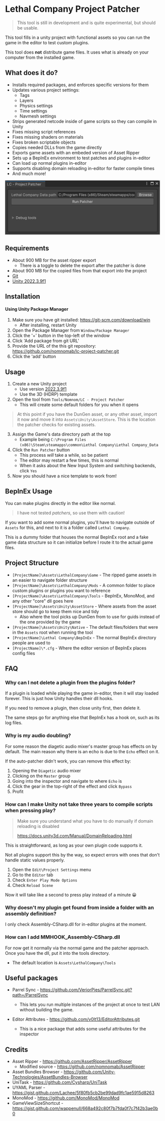 ﻿# Lethal Company Project Patcher

> This tool is still in development and is quite experimental, but should be usable.

This tool fills in a unity project with functional assets so you can run the game in the editor to test custom plugins.

This tool does **not** distribute game files. It uses what is already on your computer from the installed game.

## What does it do?

- Installs required packages, and enforces specific versions for them
- Updates various project settings:
  - Tags
  - Layers
  - Physics settings
  - Time settings
  - Navmesh settings
- Strips generated netcode inside of game scripts so they can compile in Unity
- Fixes missing script references
- Fixes missing shaders on materials
- Fixes broken scriptable objects
- Copies needed DLLs from the game directly
- Exports game assets with an embeded version of Asset Ripper
- Sets up a BepInEx environment to test patches and plugins in-editor
- Can load up normal plugins in-editor
- Supports disabling domain reloading in-editor for faster compile times
- And much more!

![image](./Images~/preview_2.png)

## Requirements

- About 900 MB for the asset ripper export
  - There is a toggle to delete the export after the patcher is done
- About 900 MB for the copied files from that export into the project
- [Git](https://git-scm.com/download/win)
- [Unity 2022.3.9f1](https://unity.com/releases/editor/archive)

## Installation
#### Using Unity Package Manager

1. Make sure you have git installed: https://git-scm.com/download/win
    - After installing, restart Unity
2. Open the Package Manager from `Window/Package Manager`
3. Click the '+' button in the top-left of the window
4. Click 'Add package from git URL'
5. Provide the URL of the this git repository: https://github.com/nomnomab/lc-project-patcher.git
6. Click the 'add' button

## Usage

1. Create a new Unity project
    - Use version [2022.3.9f1](https://unity.com/releases/editor/archive)
    - Use the 3D (HDRP) template
2. Open the tool from `Tools/Nomnom/LC - Project Patcher`
    - This will create some default folders for you when it opens

> At this point if you have the DunGen asset, or any other asset, import it now and move it into `Assets\Unity\AssetStore`. 
> This is the location the patcher checks for existing assets.

3. Assign the Game's data directory path at the top
    - Example being `C:\Program Files (x86)\Steam\steamapps\common\Lethal Company\Lethal Company_Data`
4. Click the `Run Patcher` button
    - This process *will* take a while, so be patient
    - The editor may restart a few times, this is normal
    - When it asks about the New Input System and switching backends, click `Yes`
7. Now you should have a nice template to work from!

## BepInEx Usage

You can make plugins directly in the editor like normal.

> I have not tested *patchers*, so use them with caution!

If you want to add some normal plugins, you'll have to navigate outside of `Assets` for this, and next to it is a folder called `Lethal Company`.

This is a dummy folder that houses the normal BepInEx root and a fake game data structure so it can initialize before I route it to the actual game files.

## Project Structure

- `[ProjectName]\Assets\LethalCompany\Game` - The ripped game assets in an easier to navigate folder structure
- `[ProjectName]\Assets\LethalCompany\Mods` - A common folder to place custom plugins or plugins you want to reference
- `[ProjectName]\Assets\LethalCompany\Tools` - BepInEx, MonoMod, and any other "core" dll goes here
- `[ProjectName]\Assets\Unity\AssetStore` - Where assets from the asset store should go to keep them nice and tidy
  - Also where the tool picks up DunGen from to use for guids instead of the one provided by the game
- `[ProjectName]\Assets\Unity\Native` - The default files/folders that were in the `Assets` root when running the tool
- `[ProjectName]\Lethal Company\BepInEx` - The normal BepInEx directory people are used to
- `[ProjectName]\*.cfg` - Where the editor version of BepInEx places config files

## FAQ

### Why can I not delete a plugin from the plugins folder?

If a plugin is loaded while playing the game in-editor, then it will stay loaded forever. This is just how Unity handles their dll hooks.

If you need to remove a plugin, then close unity first, then delete it.

The same steps go for anything else that BepInEx has a hook on, such as its log files.

### Why is my audio doubling?

For some reason the diagetic audio mixer's master group has effects on by default. The main reason why there is an echo
is due to the `Echo` effect on it. 

If the auto-patcher didn't work, you can remove this effect by:

1. Opening the `Diagetic` audio mixer
2. Clicking on the `Master` group
3. Going into the inspector and navigate to where `Echo` is
4. Click the gear in the top-right of the effect and click `Bypass`
5. Profit

### How can I make Unity not take three years to compile scripts when pressing play?

> Make sure you understand what you have to do manually if domain reloading is disabled
> 
> https://docs.unity3d.com/Manual/DomainReloading.html

This is straightforward, as long as your own plugin code supports it.

Not all plugins support this by the way, so expect errors with ones that don't handle static values properly.

1. Open the `Edit\Project Settings` menu
2. Go to the `Editor` tab
3. Check `Enter Play Mode Options`
4. Check `Reload Scene`

Now it will take like a second to press play instead of a minute 😀

### Why doesn't my plugin get found from inside a folder with an assembly definition?

I only check Assembly-CSharp.dll for in-editor plugins at the moment.

### How can I add MMHOOK_Assembly-CSharp.dll

For now get it normally via the normal game and the patcher approach. Once you have the dll, put it into the tools directory.

- The default location is `Assets\LethalCompany\Tools`

## Useful packages

- Parrel Sync - https://github.com/VeriorPies/ParrelSync.git?path=/ParrelSync
  - This lets you run multiple instances of the project at once to test LAN without building the game.

- Editor Attributes - https://github.com/v0lt13/EditorAttributes.git
  - This is a nice package that adds some useful attributes for the inspector

## Credits

- Asset Ripper - https://github.com/AssetRipper/AssetRipper
  - Modified source - https://github.com/nomnomab/AssetRipper
- Asset Bundles Browser - https://github.com/Unity-Technologies/AssetBundles-Browser
- UniTask - https://github.com/Cysharp/UniTask
- UYAML Parser - https://gist.github.com/Lachee/5f80fb5cb2be99dad9fc1ae5915d8263
- MonoMod - https://github.com/MonoMod/MonoMod
- GameViewSizeShortcut - https://gist.github.com/wappenull/668a492c80f7b7fda0f7c7f42b3ae0b0